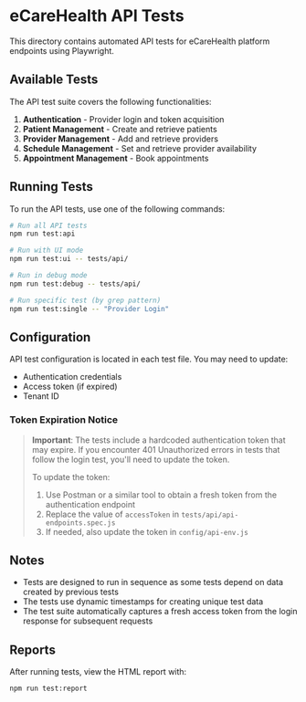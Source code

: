 # eCareHealth API Tests

This directory contains automated API tests for eCareHealth platform endpoints using Playwright.

## Available Tests

The API test suite covers the following functionalities:

1. **Authentication** - Provider login and token acquisition
2. **Patient Management** - Create and retrieve patients
3. **Provider Management** - Add and retrieve providers
4. **Schedule Management** - Set and retrieve provider availability
5. **Appointment Management** - Book appointments

## Running Tests

To run the API tests, use one of the following commands:

```bash
# Run all API tests
npm run test:api

# Run with UI mode
npm run test:ui -- tests/api/

# Run in debug mode
npm run test:debug -- tests/api/

# Run specific test (by grep pattern)
npm run test:single -- "Provider Login"
```

## Configuration

API test configuration is located in each test file. You may need to update:

- Authentication credentials
- Access token (if expired)
- Tenant ID

### Token Expiration Notice

> **Important**: The tests include a hardcoded authentication token that may expire. If you encounter 401 Unauthorized errors in tests that follow the login test, you'll need to update the token.
>
> To update the token:
> 1. Use Postman or a similar tool to obtain a fresh token from the authentication endpoint
> 2. Replace the value of `accessToken` in `tests/api/api-endpoints.spec.js`
> 3. If needed, also update the token in `config/api-env.js`

## Notes

- Tests are designed to run in sequence as some tests depend on data created by previous tests
- The tests use dynamic timestamps for creating unique test data
- The test suite automatically captures a fresh access token from the login response for subsequent requests

## Reports

After running tests, view the HTML report with:

```bash
npm run test:report
``` 